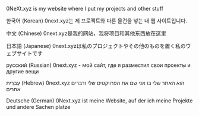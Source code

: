 0NeXt.xyz is my website where I put my projects and other stuff

한국어 (Korean)
0next.xyz는 제 프로젝트와 다른 물건을 넣는 내 웹 사이트입니다.

中文 (Chinese)
0next.xyz是我的网站，我将项目和其他东西放在这里

日本語 (Japanese)
0next.xyzは私のプロジェクトやその他のものを置く私のウェブサイトです

русский (Russian)
0next.xyz - мой сайт, где я разместил свои проекты и другие вещи

עִברִית (Hebrew)
0next.xyz הוא האתר שלי בו אני שם את הפרויקטים שלי ודברים אחרים

Deutsche (German)
0Next.xyz ist meine Website, auf der ich meine Projekte und andere Sachen platze

